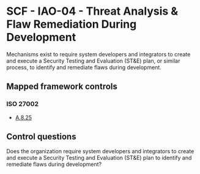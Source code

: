 # SCF - IAO-04 - Threat Analysis & Flaw Remediation During Development
Mechanisms exist to require system developers and integrators to create and execute a Security Testing and Evaluation (ST&E) plan, or similar process, to identify and remediate flaws during development.
## Mapped framework controls
### ISO 27002
- [A.8.25](../iso27002/a-8.md#a825)
  
## Control questions
Does the organization require system developers and integrators to create and execute a Security Testing and Evaluation (ST&E) plan to identify and remediate flaws during development?
  